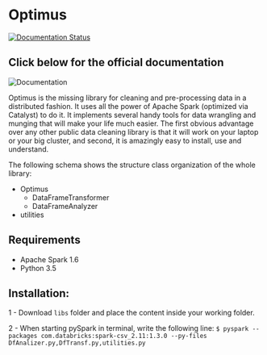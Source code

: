 # Optimus

[![Documentation Status](https://readthedocs.org/projects/optimus-ironmussa/badge/?version=latest)](http://optimus-ironmussa.readthedocs.io/en/latest/?badge=latest)

## Click below for the official documentation

![Documentation](https://media.readthedocs.com/corporate/img/header-logo.png)

Optimus is the missing library for cleaning and pre-processing data in a distributed fashion. It uses all the power of Apache Spark (optimized via Catalyst) to do it. It implements several handy tools for data wrangling and munging that will make your life much easier. The first obvious advantage over any other public data cleaning library is that it will work on your laptop or your big cluster, and second, it is amazingly easy to install, use and understand.

The following schema shows the structure class organization of the whole library:

<ul>
  <li> Optimus
      <ul>
          <li>DataFrameTransformer</li>
          <li>DataFrameAnalyzer</li>
      </ul>
  </li>

  <li>
      utilities
  </li>
</ul>

## Requirements
* Apache Spark 1.6
* Python 3.5

## Installation:
1 - Download `libs` folder and place the content inside your working folder.

2 - When starting pySpark in terminal, write the following line:
`$ pyspark --packages com.databricks:spark-csv_2.11:1.3.0 --py-files DfAnalizer.py,DfTransf.py,utilities.py`
